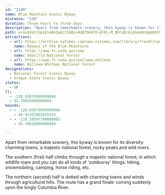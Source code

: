 ```yaml
---
id: "2149"
name: Blue Mountain Scenic Byway
distance: "130"
duration: Three hours to three days
description: "Apart from remarkable scenery, this byway is known for its diversity: charming towns, a majestic national forest, rocky peaks, and wild rivers."
path: wrmvGdat{UpiEieBnDaA|CSbBLxHdBfDdAfE~@lDL~M_BhCd@rAl@nAx@r@p@bDtEnDpD|UjRbExBlFlBvGrDlD`D|CfDrArBlCdDtErEfBlD|AxAnBrAlDHdLObk@K`Dc@hC}@r~@gn@jXcM|De@lDlAlDj@bCm@bCgBnb@{t@|F{MxDsQpHkYnCmJpAkHnAgFzAmDtDsGhCqDxEoGjKiMhAiAhAoB~@yBb@wBh@iFhEsi@|@{GdAgFvBaG|GmL`FgEtPsJfWuOpIaEn@s@fYqg@~OmXtBsFfByFrAqCrBaDbI{HfBqAtBaAlDy@tSaApC_@jH_BrLyBhBJjEt@lD^tUmAfBSlDw@pJsEbA[tBa@vh@uArDb@fDz@~MjGxVlFvEn@bDbDhAt@h@RrEGr@Sx@_@~RgNhBgA~@_@vEaAtIIt@EbA_@fHuFpNiJpD_D~BgCzGuHdBcCvAmChEcMlAmCx@w@rGaEbEsBbBe@|@?hBd@dBt@~JpDfKpCbBr@dBnAn@jA|@fCr@bAn@ZfDf@nBUrTuHvCoA|K}GvAkAbKyGzD{BdBw@hBExB\zHjC~KzCtA?~@K|Dm@|Ak@|BuBh@y@t@sBZkBRsBlA{OX{Ad@sAd@kA|@kAnBgAn@SlAOnR|@fE?nB_@x@]bCyAh@_@nBgCfE{GbCuEhAaDjGiVhAsCpBqD`C{BrA}@tAm@lDgAvGwClC{@lCm@rDYtBCzD\zOlBhBl@d@l@l@pAnAfDXjBH`DErF}@bLKpDTlC~@lF\fAxDjGnBtBfB~@jBt@xABhAg@|@wAXuABqAQ_CWgBwGcWYaBOyAW_IFgCP_BL[j@kAr@q@hAY|WJlESlAk@xC_D`IyEhC{@rCWfGd@nBl@lBxApHrIlAdAx@^j@L~@?f@Mp@W|@s@fKiQ|AyBr@q@p@c@bRsHfE_CxTcOpDcD`AiA|BeDjHcOdUcc@pAoBdO{QrGgG`DuDrGeKrBuD~@}Bl@{Bf@uDpFsd@lA}G|F{d@fKgi@tFwVz@yENuBHeBImCcIq|@i@mHY_Go@sHo@{EgEuTmBcQcCoXoAg^_@cUImAcBiMI}AKkW}De]]gDKkCMeYG_k@^_Hn@}Ht@_E\gAdBmEpK{U`AiCZwAlHup@lCcTbEw_@|@sGbAsEhC}Jn@aDh@mH^oJ]cG_BoPa@{GD}CZmK\gC^wAhAsB~@{@nNmJn@Yr@OrFGdASpAm@t@q@bAyAbBgEhAsBxGeH|EgGlSea@b@o@~A_BrE_DvAsAjAkBvCqGxAyBbBqAd@Q~PsClCyAdSqR`BgCrCaI~@cBz@{@`GmE~AgCx@eC|BmJlVadA|@gDx@eCx@kBdAkBlA}A|MgPdNmQ|O_[tCoGx@_D`D{OfJ}]h@iC|Igm@n@eDxNiQnReUfAkBx@yC|EkYhEw]bAoErAkEhf@{pA|A{DnCyFfCuExBiDrDqEfEyEfZc[`ByB|@yA|BoFzNqe@d@sAlAgCbCsDfWe\td@qe@xAkBrBcDfHyPxAmClBoChNoObJsKtJiOz@qAfCuC~MmLpJaJlAsAzByCjDmFp\_i@nEoFdIoHjNoNtKmL~BaDzIyNlSkW`BsCbAqC|DgTlA_EbCgGbBmF~@wDZuB`C_Lx@uBzCuGfCgE|C_GzI}ShDaH|Rq^t@y@rCqBlAmA|HgGnEMvPX|E?lHD`EdAxBfAlFfDfFpCbHbGrPrPzBhBlAJ`FGMyAQeAaEmG}E{Oe@aCOsAO_FXoEj@yCfDgMnAwCxAiBrA}@xA[bDQ|As@t@sBR_B?m@IsAYmAi@kAwJ{I_AeAy@yAi@gB_@eBOmC?eANgCdDy]f@sDbDaRh@aE^yEzCis@ByAEgBU_Cm@sCoAsCsCmE_@y@i@gCy@oLkE}c@WyBgAaEkQ_f@}@uDoTmiAe@eD}BkYi@gIg@aMKsESaOKy]JwCvC_T|CuQdBsIfAcEhD_JzJ{h@h@eBxAeChAgCj@{BfAsGrBmHxAmDlDsJnCiJx@gDbGiYlCkTvAaKZyAdIgS`KqTrWul@pKoS~L}RbAgEbB_JnAuGd@_EL{DFmL^sD`CiKxCaLbByElA{Cz_@c~@Xe@~@gAhPaOf[iXvDgCfH{Fn@s@zJeGnCmBvDmFrHiFb@o@lDaH`@a@tH_HlEyB~AgAlb@m`@lEqDlJiGvBo@pJ{@|F_@bBBxAQ~@_@hNgInRyLxAm@hASdCEnODxAPpGrA`K`DbBp@|AlAhDhFxAjAxBdArAZzGAfGlAhBp@fElBpBjAzCxBlDxBrEvBb\xKpBj@hCLdMWbCm@lKcHbP{H~@o@rEgGv@o@lFqDtA_Br@gAh@mAhEgLvC{FnA}AvBiBlGaEn@k@pFeKp@aC^_Dh@iBb@q@pKcKxBkCVm@TkAXsGz@eEh@}Ax@u@rEc@v@e@|CmE|EyHx@y@nAS`I`@n@A~@K|DyA~@Ml@RtNrKlIpF|An@bFh@lEjAdQg@vDE|BXfFjBpKlAj@@pAS~@m@hDuDnAeAl@SbEEbAQdAk@bAs@rDcGlAsCbBsCtAoBfD}Cn@}@h@yAt@mDX{@hAyBbCkBvDgBx@s@`KmNx@m@~As@fEq@zAu@nGkFbGoGnAs@jGeCj@_@b@e@d@gAfCqHNUx@i@hADvH|Bh@?rEsAb@EPF`JdJh@z@fBtE~@bBxAlBbBlAbD~AtIlDdCJjHi@x@NjAf@vBjBbAr@~Al@rAJdA?jJeBnA?lBRhAMl@e@d@m@~@mDh@gCb@qAn@_@n@DXRTf@RpAX~GPzAX~@\j@bDbDxHtSh@vBb@zGb@lB`@j@p@d@nAFrHmCjIyC|@m@t@_An@qA\{ANeBFiGXkBf@mAnUw]x@yArBoGdAkBpBeB~N}IpA_Bl@kBRqAtAyVXsBn@sBt@eAtHkEtAaBbAsBh@_Ch@cHh@yCRe@~CeEh@_BhDkRh@qDDmBQ{Bs@_CgKcMw@kAuA{CgCeHeAkB_@c@gAw@sAg@{ASwEQiB]gAg@{AmA}AyB}]am@gUyg@iAeDo@cDaIst@YuFNqBh@cD|AkHh@aDnCeXJsBF_BMkEK{AcAmGc@uEDkCXsCRaA~@cCfC{E~A{Bx@}@rEyDr@eAt@mBdHe`@h@iCdAyBvCkEn@aBZ_DBy@UmDg@aB{@_BgAcAeAa@iBMo@FiKjEyARqAKy@YkBqA_HwJgEsFwViXwFwJ_DkGyAeDc@sA_@iBgAuTa@{F_@gJCeCHeBXuA~AmDlBmDd@mBb@iCDaBI_DU{Bu@kD{KqYcByFM{@KyFTqQEqFMoAeAyFwDoQ[mENsEXsC`@mBv@qBdLkRxCqEbAcCV_Al@sDbAaSDoCEiBg@iEyH}d@gBeJcHaW_@yBIeBBiCPeBlB_JZcDl@ko@BkKVqD`@uDhHoTrEmQb@uBxEiN\sARsBNkC@gCN_C^uB^}AlB{DhDaI\}BNoCKwCSgBUmAi@kAyAuB{DeDoAmB{@sBi@_CSsBKeC@qyCRyFrB_XNsFP_o@AiLS_FgF{c@[wDI{BEgJ`@}KlA_JrBsJl@iEnAgPHiBIwBiA{J?uBD}AR{BbDq\bAqE~@iCn@eAhYw_@vA{BhAgC~@_Cl[ibApCuKvD}PdAgEl@eBnCgGdLuQbCmEdCaFt_@k}@zDaLd@y@r@cA~AgAt@y@~@gC\gCBs@I_IP}Hk@qN@oEGkAg@cDeBsH?eBJaDE}BOgAo@kBwFoIeBeDsA}DaAeEk@{D}Dsj@m@mMFoJ`@{Fl@wE|AkHnA_EbCsFv_@{o@vPk\bDoHz@iD^sCfAwT~@}ZTgDRgA~@yCb@aArF_Ix@yAn@aBl@sCxBc\PoEFqF?uj@fXDfOnEhAd@pE~Er@^xA`@jCHfDXlAf@|BfBj@Pl@DxVsC~CkAf@AbAXt@dAdAhGvD|Jh@bDj@tHBbLKjB_@pCGtAv@dF@l@EtGJ~AVjAxClKh@lAdAlAvAd@x@?j@KfImChBcAvR_Oj@q@vFmIlAmAj@Qv@EpF^pA?pF_@~A[fi@{Y~ZArDYx@_@zAmA`EyEtA_A|BGjKFrBe@dA{@fAsBd@kBNmBY_fBL_BFs@f@yB^w@|DoFj@mA^kA^eBLgA^eGHqHEuUN_c@O_DsAiIIeDBcN^gGTsBd@gCr@iChAgDrDuGbByD|Sww@rBeH`Lm[xQ_i@xCoJ|CiNbJke@jByKVuCLeDEsXDmHxBcS|Han@lAsHvCoMhJe[x@gD^_C\kFB{BQgDUwBuAuIiB}MYyODiMXcM|Aq]ZmDdAyFlQus@xAoHn@_F|D_`@X}ArAiEz@eBvAgBxDgDx]gXtAuAl@_AnByDvHwQb@_BVqBL{BC{Bk@_LCaBLgCdC{^^cCvAcEt@sAtIqIxCkDb@y@hDiOvJo\vAmD`Ng[|@wE~CkVlCsJr@aDPuAx@aLr@gN_AaREaC^yCp@{B\yANcBBuEJaATeAn@sAbEwBv@{@~@mBRy@PkAb@wAh@aAh@m@x@s@~@e@lAYxCQr@Ut@k@r@eANg@^iCXaETs@r@gA^c@r@U`ACtDhAhA@xAg@n@m@p@cBPaCM_BU{@mB_Ee@_CUaCIeCXoD^}ArByDn@uBTeCC{B[qCyAaHc@sCIeC|@oHCsCEm@oBqIy@}HOyDJaEAaDc@eFD{F[yCsAmEc@_DIkDHcBnC}YhAsGzA_HxE_]h@mBh@uAh@}@fGaGz@_BbAoCbAeAlBq@xIQbAe@x@u@d@gA^sB|@}\O_Bo@uCi@qAyA}ASg@U_Ai@oEu@gBy@_A_Ae@aAKkB?cBs@}@sA[yBEyADy@^yAdAyB^_B\yFPaAp@qAxBaCh@y@j@eBTaBF_AN}STaBZiAp@mAd@kBHgBSeBu@gCIs@?mBR_BDmAEs@YwAw@{AkAy@o@SkCFuAq@c@c@_@w@e@wBEmANiBzAyIV_DJuD_@eJNuCXmAd@qApGiI^y@^mARyA?eBEy@Oy@YeAm@kAc@e@kBu@{Es@_Ae@c@c@u@oBIq@EmAH{ADc@XaAx@_AzHsDdBe@nAQxJEdDN`Bl@xBrBhAp@jAL|AKdBkA`A{A^mAXkBPgGRkAbAiBhBwAh@g@d@s@XkAN_BEgBo@sCIs@EcBDyAZyArAcEXaBJeCK_CU_B_AkCiAyAgBiBiAkBm@mCG_B?mATqBjHsa@V{BLkDo@wVCmBLaBd@iBb@o@jA}@fCgAbAeAn@sAT{ABqASkV^sDbBeHRgBJeCS{FuA}YDyEXuCr@aEh@eBt@eBlB{ClCgDjA_CrAsDt@sCf@gCTyBbFuq@v@{DhAkB`As@n@YhJcA~@g@^_@bAsBTsAZyEjC{KD{AIqASu@Wk@w@y@{@_@sC_@qEY}@Y[YUi@_@uAG_BVaB^w@p@m@v@YbFNvJn@pAInAs@h@s@d@qAlBuMXuCFmBUiPlAsg@T{EHo@t@gCr@kAnBoBtEyB~@w@bAmA~@yAp@eBl@uBd@uCbB{Rb@eDt@mCbAaCdB}B|OoKbB_Cn@uA|HoUl@gBX_BN_BDeAH}JJyAvAeJd@}Ph@oIIsCE}@_@uB}CaHcAcDS{@e@qDOkF~@kl@KoDSeC{@yDcBuGc@sD?y@b@yKN{@Jm@zGsSXaEc@q[O_EYuA_@qA}BoFYeA[eBSgCKyCD{CZ}BlCqLLw@?yBY_CsCkLo@_B}AyBUy@cBiRCy@LsDPy@Rq@rCyE~@uCTaBRoCHiDOyBo@_CiAmBmDaEm@mAk@eC_@mMJoB\sAZw@fZad@lBkBxAm@hAOxTBvCL~@XrAv@`JzGrAj@rDd@~BWrAYdLeFbCm@nCU`LF|C^|BfAlG`Fh@R|AV~AEj\yE~AYl@StAy@tAeBh@mArCmIvAoBdB_BvToPha@y_@dDsDtXcWxRcSbByBt@qAhBiEdAqD`AsGtAa`@dAy`@v@eQNu@|AwCfQcK`As@j@q@r@aBN_AD_AAaBgBcVOs@y@_CeAyAm@k@mBq@qAG{E^k@GyAk@i@m@}@cB}FeMUcBJiBlCgOx@_DGEzB{@l@ShED~ClAjOfFzCrB~CfAzCrBfGxIrBfE~AxAjEfBrDXdBSx@KtBJtBx@dCfBpCrA~ApAlCl@tGmApHeApCeCdBmClAgGt@k@Zs@pA_AXE
attractions:
  - url: https://archive.nytimes.com/www.nytimes.com/library/travel/namerica/000827blue.html
    name: Byways of the Blue Mountains
  - url: https://www.fs.usda.gov/uma
    name: Umatilla National Forest
  - url: https://www.fs.usda.gov/wallowa-whitman
    name: Wallowa-Whitman National Forest
designations:
  - National Forest Scenic Byway
  - Oregon State Scenic Byway
states:
  - OR
ll:
  - -120.03874999999994
  - 45.78620900000004
bounds:
  - - -120.03874999999994
    - 44.91353865025524
  - - -118.39597700000002
    - 45.78620900000004

---
```


Apart from remarkable scenery, this byway is known for its diversity: charming towns, a majestic national forest, rocky peaks,and wild rivers.

The southern (first) half climbs through a majestic national forest, in which wildlife roam and you can do all kinds of 'outdoorsy' things: hiking, snowmobiling, camping, horse riding, etc.

The northern (second) half is dotted with charming towns and winds through agricultural hills. The route has a grand finale: coming suddenly upon the kingly Columbia River.
